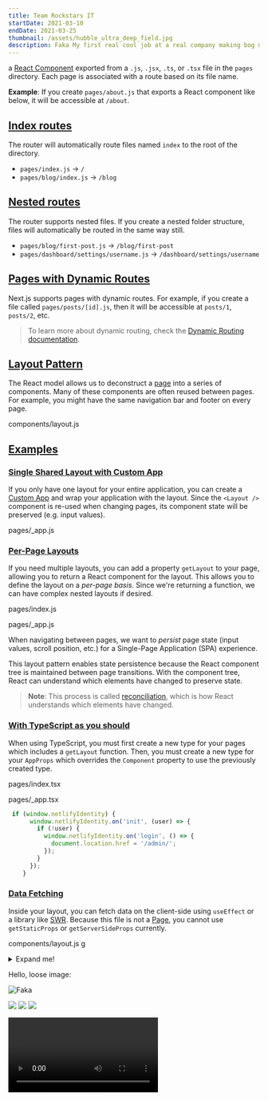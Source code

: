 ```yaml
---
title: Team Rockstars IT
startDate: 2021-03-10
endDate: 2021-03-25
thumbnail: /assets/hubble_ultra_deep_field.jpg
description: Faka My first real cool job at a real company making bog moneys adrerie.
---
```

a [React Component](https://react.dev/learn/your-first-component) exported from a `.js`, `.jsx`, `.ts`, or `.tsx` file in the `pages` directory. Each page is associated with a route based on its file name.

**Example**: If you create `pages/about.js` that exports a React component like below, it will be accessible at `/about`.

## [Index routes](https://nextjs.org/docs/pages/building-your-application/routing/pages-and-layouts#index-routes)

The router will automatically route files named `index` to the root of the directory.

* `pages/index.js` → `/`
* `pages/blog/index.js` → `/blog`

## [Nested routes](https://nextjs.org/docs/pages/building-your-application/routing/pages-and-layouts#nested-routes)

The router supports nested files. If you create a nested folder structure, files will automatically be routed in the same way still.

* `pages/blog/first-post.js` → `/blog/first-post`
* `pages/dashboard/settings/username.js` → `/dashboard/settings/username`

## [Pages with Dynamic Routes](https://nextjs.org/docs/pages/building-your-application/routing/pages-and-layouts#pages-with-dynamic-routes)

Next.js supports pages with dynamic routes. For example, if you create a file called `pages/posts/[id].js`, then it will be accessible at `posts/1`, `posts/2`, etc.

> To learn more about dynamic routing, check the [Dynamic Routing documentation](https://nextjs.org/docs/pages/building-your-application/routing/dynamic-routes).

## [Layout Pattern](https://nextjs.org/docs/pages/building-your-application/routing/pages-and-layouts#layout-pattern)

The React model allows us to deconstruct a [page](https://nextjs.org/docs/pages/building-your-application/routing/pages-and-layouts) into a series of components. Many of these components are often reused between pages. For example, you might have the same navigation bar and footer on every page.

components/layout.js

## [Examples](https://nextjs.org/docs/pages/building-your-application/routing/pages-and-layouts#examples)

### [Single Shared Layout with Custom App](https://nextjs.org/docs/pages/building-your-application/routing/pages-and-layouts#single-shared-layout-with-custom-app)

If you only have one layout for your entire application, you can create a [Custom App](https://nextjs.org/docs/pages/building-your-application/routing/custom-app) and wrap your application with the layout. Since the `<Layout />` component is re-used when changing pages, its component state will be preserved (e.g. input values).

pages/_app.js

### [Per-Page Layouts](https://nextjs.org/docs/pages/building-your-application/routing/pages-and-layouts#per-page-layouts)

If you need multiple layouts, you can add a property `getLayout` to your page, allowing you to return a React component for the layout. This allows you to define the layout on a *per-page basis*. Since we're returning a function, we can have complex nested layouts if desired.

pages/index.js

pages/_app.js

When navigating between pages, we want to *persist* page state (input values, scroll position, etc.) for a Single-Page Application (SPA) experience.

This layout pattern enables state persistence because the React component tree is maintained between page transitions. With the component tree, React can understand which elements have changed to preserve state.

> **Note**: This process is called [reconciliation](https://react.dev/learn/preserving-and-resetting-state), which is how React understands which elements have changed.

### [With TypeScript as you should](https://nextjs.org/docs/pages/building-your-application/routing/pages-and-layouts#with-typescript)

When using TypeScript, you must first create a new type for your pages which includes a `getLayout` function. Then, you must create a new type for your `AppProps` which overrides the `Component` property to use the previously created type.

pages/index.tsx

pages/_app.tsx

```javascript
 if (window.netlifyIdentity) {
      window.netlifyIdentity.on('init', (user) => {
        if (!user) {
          window.netlifyIdentity.on('login', () => {
            document.location.href = '/admin/';
          });
        }
      });
    }
```

### [Data Fetching](https://nextjs.org/docs/pages/building-your-application/routing/pages-and-layouts#data-fetching)

Inside your layout, you can fetch data on the client-side using `useEffect` or a library like [SWR](https://swr.vercel.app/). Because this file is not a [Page](https://nextjs.org/docs/pages/building-your-application/routing/pages-and-layouts), you cannot use `getStaticProps` or `getServerSideProps` currently.

components/layout.js g

<details>
<summary>Expand me!</summary>
<div>

# Hello!

```javascript
 if (window.netlifyIdentity) {
      window.netlifyIdentity.on('init', (user) => {
        if (!user) {
          window.netlifyIdentity.on('login', () => {
            document.location.href = '/admin/';
          });
        }
      });
    }
```











</div>
</details>

Hello, loose image:

![Faka](/assets/schermafbeelding-2023-05-15-165328.png "Title")

<div class="images-grid">
<img src="/assets/schermafbeelding-2023-05-09-130751.png" />
<img src="/assets/hubble_ultra_deep_field.jpg" />
<img src="/assets/schermafbeelding-2023-05-09-144144.png" />
</div>

<video playsInline controls src="https://storage.googleapis.com/gtv-videos-bucket/sample/BigBuckBunny.mp4"></video>
